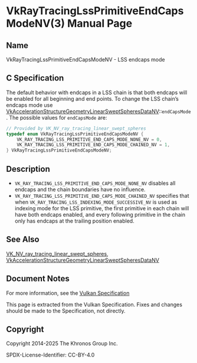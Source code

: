 # VkRayTracingLssPrimitiveEndCapsModeNV(3) Manual Page

## Name

VkRayTracingLssPrimitiveEndCapsModeNV - LSS endcaps mode



## [](#_c_specification)C Specification

The default behavior with endcaps in a LSS chain is that both endcaps will be enabled for all beginning and end points. To change the LSS chain’s endcaps mode use [VkAccelerationStructureGeometryLinearSweptSpheresDataNV](https://registry.khronos.org/vulkan/specs/latest/man/html/VkAccelerationStructureGeometryLinearSweptSpheresDataNV.html)::`endCapsMode`. The possible values for `endCapsMode` are:

```c++
// Provided by VK_NV_ray_tracing_linear_swept_spheres
typedef enum VkRayTracingLssPrimitiveEndCapsModeNV {
    VK_RAY_TRACING_LSS_PRIMITIVE_END_CAPS_MODE_NONE_NV = 0,
    VK_RAY_TRACING_LSS_PRIMITIVE_END_CAPS_MODE_CHAINED_NV = 1,
} VkRayTracingLssPrimitiveEndCapsModeNV;
```

## [](#_description)Description

- `VK_RAY_TRACING_LSS_PRIMITIVE_END_CAPS_MODE_NONE_NV` disables all endcaps and the chain boundaries have no influence.
- `VK_RAY_TRACING_LSS_PRIMITIVE_END_CAPS_MODE_CHAINED_NV` specifies that when `VK_RAY_TRACING_LSS_INDEXING_MODE_SUCCESSIVE_NV` is used as indexing mode for the LSS primitive, the first primitive in each chain will have both endcaps enabled, and every following primitive in the chain only has endcaps at the trailing position enabled.

## [](#_see_also)See Also

[VK\_NV\_ray\_tracing\_linear\_swept\_spheres](https://registry.khronos.org/vulkan/specs/latest/man/html/VK_NV_ray_tracing_linear_swept_spheres.html), [VkAccelerationStructureGeometryLinearSweptSpheresDataNV](https://registry.khronos.org/vulkan/specs/latest/man/html/VkAccelerationStructureGeometryLinearSweptSpheresDataNV.html)

## [](#_document_notes)Document Notes

For more information, see the [Vulkan Specification](https://registry.khronos.org/vulkan/specs/latest/html/vkspec.html#VkRayTracingLssPrimitiveEndCapsModeNV)

This page is extracted from the Vulkan Specification. Fixes and changes should be made to the Specification, not directly.

## [](#_copyright)Copyright

Copyright 2014-2025 The Khronos Group Inc.

SPDX-License-Identifier: CC-BY-4.0